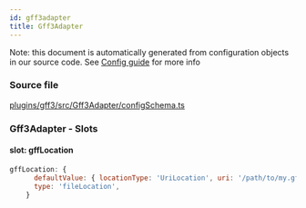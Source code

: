 ```yaml
---
id: gff3adapter
title: Gff3Adapter
---
```


Note: this document is automatically generated from configuration objects in our
source code. See [Config guide](/docs/config_guide) for more info

### Source file

[plugins/gff3/src/Gff3Adapter/configSchema.ts](https://github.com/GMOD/jbrowse-components/blob/main/plugins/gff3/src/Gff3Adapter/configSchema.ts)

### Gff3Adapter - Slots

#### slot: gffLocation

```js
gffLocation: {
      defaultValue: { locationType: 'UriLocation', uri: '/path/to/my.gff' },
      type: 'fileLocation',
    }
```
